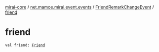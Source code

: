 [mirai-core](../../index.md) / [net.mamoe.mirai.event.events](../index.md) / [FriendRemarkChangeEvent](index.md) / [friend](./friend.md)

# friend

`val friend: `[`Friend`](../../net.mamoe.mirai.contact/-friend/index.md)